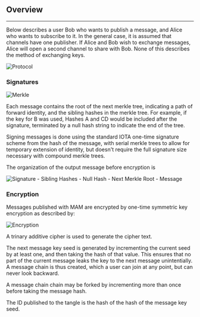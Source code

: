 ## Overview
----

Below describes a user Bob who wants to publish a message, and Alice who wants to subscribe to it.
In the general case, it is assumed that channels have one publisher. 
If Alice and Bob wish to exchange messages, Alice will open a second channel to share with Bob.
None of this describes the method of exchanging keys.

![Protocol](https://iotaledger.github.io/mam.client.js/doc/mam-diagram.svg)


### Signatures

![Merkle](https://iotaledger.github.io/mam.client.js/doc/serial-merkle.svg)

Each message contains the root of the next merkle tree, indicating a path of forward identity, and the sibling hashes in the merkle tree. For example, if the key for B was used, Hashes A and CD would be included after the signature, terminated by a null hash string to indicate the end of the tree.

Signing messages is done using the standard IOTA one-time signature scheme from the hash of the message, 
with serial merkle trees to allow for temporary extension of identity,
but doesn't require the full signature size necessary with compound merkle trees.

The organization of the output message before encryption is

![Signature - Sibling Hashes - Null Hash - Next Merkle Root - Message](https://iotaledger.github.io/mam.client.js/doc/mam-layout.svg)

### Encryption
Messages published with MAM are encrypted by one-time symmetric key encryption as described by:

![Encryption](https://iotaledger.github.io/mam.client.js/doc/encryption.svg)

A trinary additive cipher is used to generate the cipher text.

The next message key seed is generated by incrementing the current seed by at least one, 
and then taking the hash  of that value. 
This ensures that no part of the current message leaks the key to the next message unintentially.
A message chain is thus created, which a user can join at any point, but can never look backward.

A message chain chain may be forked by incrementing more than once before taking the message hash.

The ID published to the tangle is the hash of the hash of the message key seed.
